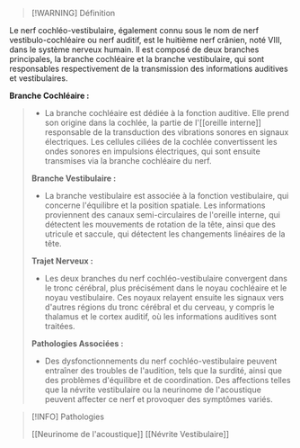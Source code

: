 >[!WARNING] Définition
>
>  
Le nerf cochléo-vestibulaire, également connu sous le nom de nerf vestibulo-cochléaire ou nerf auditif, est le huitième nerf crânien, noté VIII, dans le système nerveux humain. Il est composé de deux branches principales, la branche cochléaire et la branche vestibulaire, qui sont responsables respectivement de la transmission des informations auditives et vestibulaires.
>
**Branche Cochléaire :**
>
>- La branche cochléaire est dédiée à la fonction auditive. Elle prend son origine dans la cochlée, la partie de l'[[oreille interne]] responsable de la transduction des vibrations sonores en signaux électriques. Les cellules ciliées de la cochlée convertissent les ondes sonores en impulsions électriques, qui sont ensuite transmises via la branche cochléaire du nerf.  
>
>**Branche Vestibulaire :**  
>
>- La branche vestibulaire est associée à la fonction vestibulaire, qui concerne l'équilibre et la position spatiale. Les informations proviennent des canaux semi-circulaires de l'oreille interne, qui détectent les mouvements de rotation de la tête, ainsi que des utricule et saccule, qui détectent les changements linéaires de la tête.
  > 
>**Trajet Nerveux :**
>
>- Les deux branches du nerf cochléo-vestibulaire convergent dans le tronc cérébral, plus précisément dans le noyau cochléaire et le noyau vestibulaire. Ces noyaux relayent ensuite les signaux vers d'autres régions du tronc cérébral et du cerveau, y compris le thalamus et le cortex auditif, où les informations auditives sont traitées.
>  
>**Pathologies Associées :**
>
>- Des dysfonctionnements du nerf cochléo-vestibulaire peuvent entraîner des troubles de l'audition, tels que la surdité, ainsi que des problèmes d'équilibre et de coordination. Des affections telles que la névrite vestibulaire ou la neurinome de l'acoustique peuvent affecter ce nerf et provoquer des symptômes variés.

>[!INFO] Pathologies
>
>[[Neurinome de l'acoustique]]
>[[Névrite Vestibulaire]]

